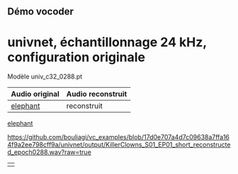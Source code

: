 ## Démo vocoder

# univnet, échantillonnage 24 kHz, configuration originale
Modèle univ_c32_0288.pt

| Audio original | Audio reconstruit |
|---------------|----------------|
|  [elephant](univnet/test_waves/KillerClowns_S01_EP01_short.wav)   |   reconstruit     |

<a href="univnet/test_waves/KillerClowns_S01_EP01_short.wav?raw=true">elephant</a>



https://github.com/bouliagi/vc_examples/blob/17d0e707a4d7c09638a7ffa164f9a2ee798cff9a/univnet/output/KillerClowns_S01_EP01_short_reconstructed_epoch0288.wav?raw=true

<table>
    <tr>
        <td> 
          <audio ref='court' src="https://raw.githubusercontent.com/bouliagi/vc_examples/blob/main/univnet/test_waves/KillerClowns_S01_EP01_short.wav" autoPlay loop></audio>
        </td>
    </tr>
</table>

